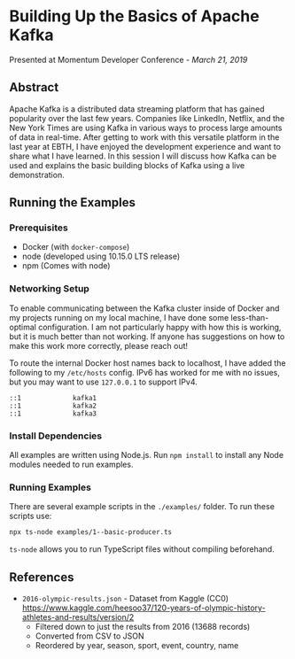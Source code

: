 # Building Up the Basics of Apache Kafka

Presented at Momentum Developer Conference - _March 21, 2019_

## Abstract

Apache Kafka is a distributed data streaming platform that has gained popularity over the last few years. Companies like LinkedIn, Netflix, and the New York Times are using Kafka in various ways to process large amounts of data in real-time. After getting to work with this versatile platform in the last year at EBTH, I have enjoyed the development experience and want to share what I have learned. In this session I will discuss how Kafka can be used and explains the basic building blocks of Kafka using a live demonstration.

## Running the Examples

### Prerequisites

- Docker (with `docker-compose`)
- node (developed using 10.15.0 LTS release)
- npm (Comes with node)

### Networking Setup

To enable communicating between the Kafka cluster inside of Docker and my projects running on my local machine, I have done some less-than-optimal configuration. I am not particularly happy with how this is working, but it is much better than not working. If anyone has suggestions on how to make this work more correctly, please reach out!

To route the internal Docker host names back to localhost, I have added the following to my `/etc/hosts` config. IPv6 has worked for me with no issues, but you may want to use `127.0.0.1` to support IPv4.

```
::1             kafka1
::1             kafka2
::1             kafka3
```

### Install Dependencies

All examples are written using Node.js. Run `npm install` to install any Node modules needed to run examples.

### Running Examples

There are several example scripts in the `./examples/` folder. To run these scripts use:

```bash
npx ts-node examples/1--basic-producer.ts
```

`ts-node` allows you to run TypeScript files without compiling beforehand.

## References

- `2016-olympic-results.json` - Dataset from Kaggle (CC0) https://www.kaggle.com/heesoo37/120-years-of-olympic-history-athletes-and-results/version/2
  - Filtered down to just the results from 2016 (13688 records)
  - Converted from CSV to JSON
  - Reordered by year, season, sport, event, country, name
